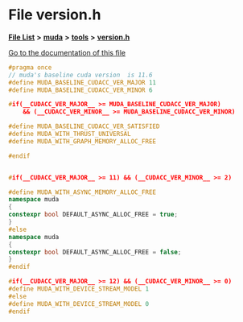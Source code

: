 

# File version.h

[**File List**](files.md) **>** [**muda**](dir_be047e8c00f93e2e88c2a417393a7f42.md) **>** [**tools**](dir_4d62fb1c1e2c9fb3fa1c4847a09b7b77.md) **>** [**version.h**](version_8h.md)

[Go to the documentation of this file](version_8h.md)


```C++
#pragma once
// muda's baseline cuda version  is 11.6
#define MUDA_BASELINE_CUDACC_VER_MAJOR 11
#define MUDA_BASELINE_CUDACC_VER_MINOR 6

#if(__CUDACC_VER_MAJOR__ >= MUDA_BASELINE_CUDACC_VER_MAJOR)                    \
    && (__CUDACC_VER_MINOR__ >= MUDA_BASELINE_CUDACC_VER_MINOR)

#define MUDA_BASELINE_CUDACC_VER_SATISFIED
#define MUDA_WITH_THRUST_UNIVERSAL
#define MUDA_WITH_GRAPH_MEMORY_ALLOC_FREE

#endif


#if(__CUDACC_VER_MAJOR__ >= 11) && (__CUDACC_VER_MINOR__ >= 2)

#define MUDA_WITH_ASYNC_MEMORY_ALLOC_FREE
namespace muda
{
constexpr bool DEFAULT_ASYNC_ALLOC_FREE = true;
}
#else
namespace muda
{
constexpr bool DEFAULT_ASYNC_ALLOC_FREE = false;
}
#endif

#if(__CUDACC_VER_MAJOR__ >= 12) && (__CUDACC_VER_MINOR__ >= 0)
#define MUDA_WITH_DEVICE_STREAM_MODEL 1
#else
#define MUDA_WITH_DEVICE_STREAM_MODEL 0
#endif
```


